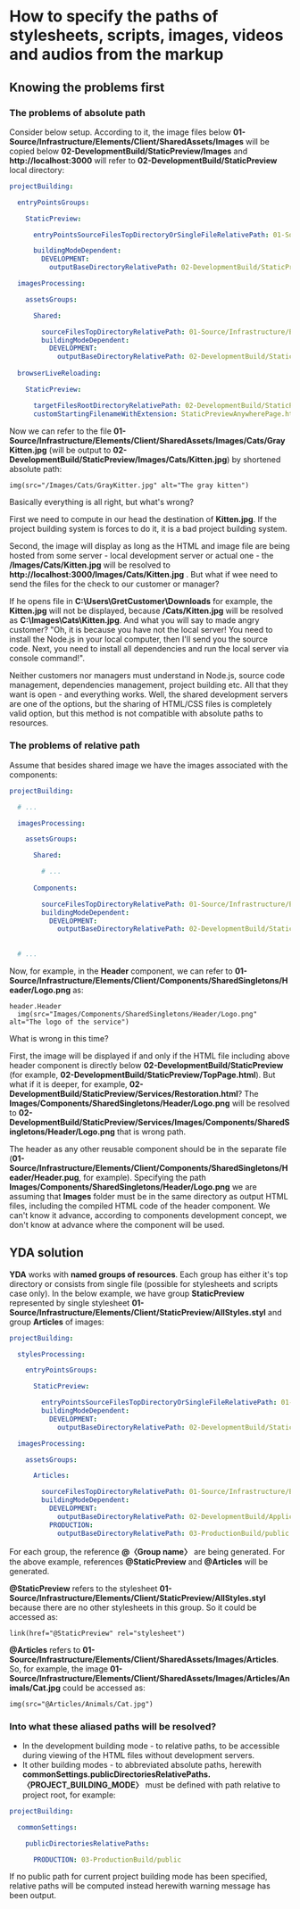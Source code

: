 # How to specify the paths of stylesheets, scripts, images, videos and audios from the markup

## Knowing the problems first

### The problems of absolute path

Consider below setup. According to it, the image files below **01-Source/Infrastructure/Elements/Client/SharedAssets/Images**
will be copied below **02-DevelopmentBuild/StaticPreview/Images** and **http://localhost:3000** will refer to
**02-DevelopmentBuild/StaticPreview** local directory:  

```yaml
projectBuilding:

  entryPointsGroups:

    StaticPreview:

      entryPointsSourceFilesTopDirectoryOrSingleFileRelativePath: 01-Source/Infrastructure/Elements/Client/StaticPreview

      buildingModeDependent:
        DEVELOPMENT:
          outputBaseDirectoryRelativePath: 02-DevelopmentBuild/StaticPreview

  imagesProcessing:

    assetsGroups:

      Shared:

        sourceFilesTopDirectoryRelativePath: 01-Source/Infrastructure/Elements/Client/SharedAssets/Images
        buildingModeDependent:
          DEVELOPMENT:
            outputBaseDirectoryRelativePath: 02-DevelopmentBuild/StaticPreview/Images
            
  browserLiveReloading:

    StaticPreview:

      targetFilesRootDirectoryRelativePath: 02-DevelopmentBuild/StaticPreview
      customStartingFilenameWithExtension: StaticPreviewAnywherePage.html
```

Now we can refer to the file **01-Source/Infrastructure/Elements/Client/SharedAssets/Images/Cats/GrayKitten.jpg**
(will be output to **02-DevelopmentBuild/StaticPreview/Images/Cats/Kitten.jpg**) by shortened absolute path:

```pug
img(src="/Images/Cats/GrayKitter.jpg" alt="The gray kitten")
```

Basically everything is all right, but what's wrong? 

First we need to compute in our head the destination of **Kitten.jpg**.
If the project building system is forces to do it, it is a bad project building system. 

Second, the image will display as long as the HTML and image file are being hosted from some server - local development
server or actual one - the **/Images/Cats/Kitten.jpg** will be resolved to **http://localhost:3000/Images/Cats/Kitten.jpg** .
But what if wee need to send the files for the check to our customer or manager?

If he opens file in **C:\Users\GretCustomer\Downloads** for example, the **Kitten.jpg** will not be displayed,
because **/Cats/Kitten.jpg** will be resolved as **C:\Images\Cats\Kitten.jpg**. 
And what you will say to made angry customer?
"Oh, it is because you have not the local server! You need to install the Node.js in your local computer, then I'll
send you the source code. Next, you need to install all dependencies and run the local server via console command!".

Neither customers nor managers must understand in Node.js, source code management, dependencies management, 
project building etc. All that they want is open - and everything works. Well, the shared development servers are
one of the options, but the sharing of HTML/CSS files is completely valid option, but this method is not compatible
with absolute paths to resources.


### The problems of relative path

Assume that besides shared image we have the images associated with the components:  

```yaml
projectBuilding:

  # ...

  imagesProcessing:

    assetsGroups:

      Shared:

        # ...
            
      Components:

        sourceFilesTopDirectoryRelativePath: 01-Source/Infrastructure/Elements/Client/Components
        buildingModeDependent:
          DEVELOPMENT:
            outputBaseDirectoryRelativePath: 02-DevelopmentBuild/StaticPreview/Images/Components
          
            
  # ...
```

Now, for example, in the **Header** component, we can refer to 
**01-Source/Infrastructure/Elements/Client/Components/SharedSingletons/Header/Logo.png** as:

```pug
header.Header
  img(src="Images/Components/SharedSingletons/Header/Logo.png" alt="The logo of the service")
```

What is wrong in this time?

First, the image will be displayed if and only if the HTML file including above header component is directly 
below **02-DevelopmentBuild/StaticPreview** (for example, **02-DevelopmentBuild/StaticPreview/TopPage.html**).
But what if it is deeper, for example, **02-DevelopmentBuild/StaticPreview/Services/Restoration.html**?
The **Images/Components/SharedSingletons/Header/Logo.png** will be resolved to
**02-DevelopmentBuild/StaticPreview/Services/Images/Components/SharedSingletons/Header/Logo.png** that is wrong path.

The header as any other reusable component should be in the separate file 
(**01-Source/Infrastructure/Elements/Client/Components/SharedSingletons/Header/Header.pug**, for example).
Specifying the path **Images/Components/SharedSingletons/Header/Logo.png** we are assuming that **Images** folder
must be in the same directory as output HTML files, including the compiled HTML code of the header component.
We can't know it advance, according to components development concept, we don't know at advance where the component
will be used.


## YDA solution

**YDA** works with **named groups of resources**. Each group has either it's top directory or consists from single file
(possible for stylesheets and scripts case only). 
In the below example, we have group **StaticPreview** represented by single stylesheet
**01-Source/Infrastructure/Elements/Client/StaticPreview/AllStyles.styl** and group **Articles** of images:

```yaml
projectBuilding:

  stylesProcessing:

    entryPointsGroups:

      StaticPreview:

        entryPointsSourceFilesTopDirectoryOrSingleFileRelativePath: 01-Source/Infrastructure/Elements/Client/StaticPreview/AllStyles.styl
        buildingModeDependent:
          DEVELOPMENT:
            outputBaseDirectoryRelativePath: 02-DevelopmentBuild/StaticPreview

  imagesProcessing:

    assetsGroups:

      Articles:

        sourceFilesTopDirectoryRelativePath: 01-Source/Infrastructure/Elements/Client/SharedAssets/Images/Articles
        buildingModeDependent:
          DEVELOPMENT:
            outputBaseDirectoryRelativePath: 02-DevelopmentBuild/Application/public
          PRODUCTION:
            outputBaseDirectoryRelativePath: 03-ProductionBuild/public
```

For each group, the reference **@〈Group name〉** are being generated. 
For the above example, references **@StaticPreview** and **@Articles** will be generated.

**@StaticPreview** refers to the stylesheet **01-Source/Infrastructure/Elements/Client/StaticPreview/AllStyles.styl**
because there are no other stylesheets in this group. So it could be accessed as:

```pug
link(href="@StaticPreview" rel="stylesheet")
```

**@Articles** refers to **01-Source/Infrastructure/Elements/Client/SharedAssets/Images/Articles**. 
So, for example, the image **01-Source/Infrastructure/Elements/Client/SharedAssets/Images/Articles/Animals/Cat.jpg**
could be accessed as:

```pug
img(src="@Articles/Animals/Cat.jpg")
```


### Into what these aliased paths will be resolved?

* In the development building mode - to relative paths, to be accessible during viewing of the HTML files without 
  development servers.
* It other building modes - to abbreviated absolute paths, herewith 
  **commonSettings.publicDirectoriesRelativePaths.〈PROJECT_BUILDING_MODE〉** must be defined with path relative to project
  root, for example:

```yaml
projectBuilding:

  commonSettings:

    publicDirectoriesRelativePaths:

      PRODUCTION: 03-ProductionBuild/public
```

If no public path for current project building mode has been specified, relative paths will be computed instead herewith
warning message has been output.
